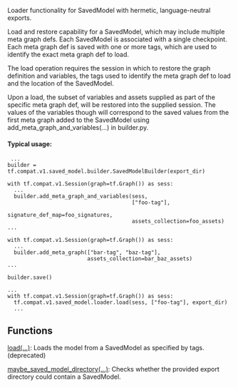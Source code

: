 
Loader functionality for SavedModel with hermetic, language-neutral exports.

Load and restore capability for a SavedModel, which may include multiple meta graph defs. Each SavedModel is associated with a single checkpoint. Each meta graph def is saved with one or more tags, which are used to identify the exact meta graph def to load.

The load operation requires the session in which to restore the graph definition and variables, the tags used to identify the meta graph def to load and the location of the SavedModel.

Upon a load, the subset of variables and assets supplied as part of the specific meta graph def, will be restored into the supplied session. The values of the variables though will correspond to the saved values from the first meta graph added to the SavedModel using add_meta_graph_and_variables(...) in builder.py.
#### Typical usage:

```
 ...
builder = tf.compat.v1.saved_model.builder.SavedModelBuilder(export_dir)

with tf.compat.v1.Session(graph=tf.Graph()) as sess:
  ...
  builder.add_meta_graph_and_variables(sess,
                                       ["foo-tag"],
                                       signature_def_map=foo_signatures,
                                       assets_collection=foo_assets)
...

with tf.compat.v1.Session(graph=tf.Graph()) as sess:
  ...
  builder.add_meta_graph(["bar-tag", "baz-tag"],
                         assets_collection=bar_baz_assets)
...

builder.save()

...
with tf.compat.v1.Session(graph=tf.Graph()) as sess:
  tf.compat.v1.saved_model.loader.load(sess, ["foo-tag"], export_dir)
  ...
```
## Functions
[load(...)](https://www.tensorflow.org/api_docs/python/tf/compat/v1/saved_model/load): Loads the model from a SavedModel as specified by tags. (deprecated)

[maybe_saved_model_directory(...)](https://www.tensorflow.org/api_docs/python/tf/compat/v1/saved_model/contains_saved_model): Checks whether the provided export directory could contain a SavedModel.

